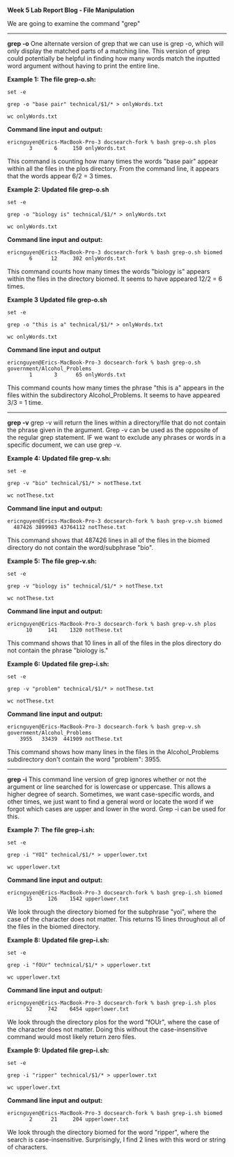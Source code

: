 __Week 5 Lab Report Blog - File Manipulation__

We are going to examine the command "grep"

---

__grep -o__
One alternate version of grep that we can use is grep -o, which will only display the matched parts of a matching line. This version of grep could potentially be helpful in finding how many words match the inputted word argument without having to print the entire line.

__Example 1:__
__The file grep-o.sh:__
```
set -e

grep -o "base pair" technical/$1/* > onlyWords.txt

wc onlyWords.txt
```

__Command line input and output:__
```
ericnguyen@Erics-MacBook-Pro-3 docsearch-fork % bash grep-o.sh plos
       3       6     150 onlyWords.txt
```
This command is counting how many times the words "base pair" appear within all the files in the plos directory. From the command line, it appears that the words appear 6/2 = 3 times.

__Example 2:__
__Updated file grep-o.sh__
```
set -e

grep -o "biology is" technical/$1/* > onlyWords.txt

wc onlyWords.txt
```

__Command line input and output:__
```
ericnguyen@Erics-MacBook-Pro-3 docsearch-fork % bash grep-o.sh biomed
       6      12     302 onlyWords.txt
```
This command counts how many times the words "biology is" appears within the files in the directory biomed. It seems to have appeared 12/2 = 6 times.

__Example 3__
__Updated file grep-o.sh__
```
set -e

grep -o "this is a" technical/$1/* > onlyWords.txt

wc onlyWords.txt
```

__Command line input and output__
```
ericnguyen@Erics-MacBook-Pro-3 docsearch-fork % bash grep-o.sh government/Alcohol_Problems
       1       3      65 onlyWords.txt
```
This command counts how many times the phrase "this is a" appears in the files within the subdirectory Alcohol_Problems. It seems to have appeared 3/3 = 1 time.

---

__grep -v__
grep -v will return the lines within a directory/file that do not contain the phrase given in the argument. Grep -v can be used as the opposite of the regular grep statement. IF we want to exclude any phrases or words in a specific document, we can use grep -v.

__Example 4:__
__Updated file grep-v.sh:__
```
set -e

grep -v "bio" technical/$1/* > notThese.txt

wc notThese.txt
```

__Command line input and output:__
```
ericnguyen@Erics-MacBook-Pro-3 docsearch-fork % bash grep-v.sh biomed
  487426 3899983 43764112 notThese.txt
```
This command shows that 487426 lines in all of the files in the biomed directory do not contain the word/subphrase "bio".

__Example 5:__
__The file grep-v.sh:__
```
set -e

grep -v "biology is" technical/$1/* > notThese.txt

wc notThese.txt
```

__Command line input and output:__
```
ericnguyen@Erics-MacBook-Pro-3 docsearch-fork % bash grep-v.sh plos
      10     141    1320 notThese.txt
```
This command shows that 10 lines in all of the files in the plos directory do not contain the phrase "biology is."

__Example 6:__
__Updated file grep-i.sh:__
```
set -e

grep -v "problem" technical/$1/* > notThese.txt

wc notThese.txt
```

__Command line input and output:__
```
ericnguyen@Erics-MacBook-Pro-3 docsearch-fork % bash grep-v.sh government/Alcohol_Problems
    3955   33439  441909 notThese.txt
```
This command shows how many lines in the files in the Alcohol_Problems subdirectory don't contain the word "problem": 3955.

---

__grep -i__
This command line version of grep ignores whether or not the argument or line searched for is lowercase or uppercase. This allows a higher degree of search. Sometimes, we want case-specific words, and other times, we just want to find a general word or locate the word if we forgot which cases are upper and lower in the word. Grep -i can be used for this.

__Example 7:__
__The file grep-i.sh:__
```
set -e

grep -i "YOI" technical/$1/* > upperlower.txt

wc upperlower.txt
```

__Command line input and output:__
```
ericnguyen@Erics-MacBook-Pro-3 docsearch-fork % bash grep-i.sh biomed
      15     126    1542 upperlower.txt
```
We look through the directory biomed for the subphrase "yoi", where the case of the character does not matter. This returns 15 lines throughout all of the files in the biomed directory.

__Example 8:__
__Updated file grep-i.sh:__
```
set -e

grep -i "fOUr" technical/$1/* > upperlower.txt

wc upperlower.txt
```

__Command line input and output:__
```
ericnguyen@Erics-MacBook-Pro-3 docsearch-fork % bash grep-i.sh plos
      52     742    6454 upperlower.txt
```
We look through the directory plos for the word "fOUr", where the case of the character does not matter. Doing this without the case-insensitive command would most likely return zero files.

__Example 9:__
__Updated file grep-i.sh:__
```
set -e

grep -i "ripper" technical/$1/* > upperlower.txt

wc upperlower.txt
```

__Command line input and output:__
```
ericnguyen@Erics-MacBook-Pro-3 docsearch-fork % bash grep-i.sh biomed
       2      21     204 upperlower.txt
```
We look through the directory biomed for the word "ripper", where the search is case-insensitive. Surprisingly, I find 2 lines with this word or string of characters.